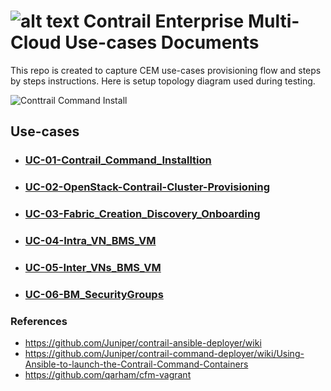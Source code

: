 # ![alt text](docs/images/CEM-Logo-01.png) Contrail Enterprise Multi-Cloud Use-cases Documents

This repo is created to capture CEM use-cases provisioning flow and steps by steps instructions. Here is setup topology diagram used during testing.

![Conttrail Command Install](docs/images/CEM-UC-Topology-Diagram.png)


## Use-cases

* ### [UC-01-Contrail_Command_Installtion](docs/01-Install-Contrail-Command.md)

* ### [UC-02-OpenStack-Contrail-Cluster-Provisioning](docs/02-OpenStack-Contrail-Cluster-Provisioning.md)

* ### [UC-03-Fabric_Creation_Discovery_Onboarding](docs/03-Fabric-Creation-Discovery-Config.md)

* ### [UC-04-Intra_VN_BMS_VM](docs/04-BMS-VM-Intra-VN.md)

* ### [UC-05-Inter_VNs_BMS_VM](docs/05-BMS-VM-Inter-VN.md)

* ### [UC-06-BM_SecurityGroups](docs/06-BMS-Security.md)

### References

* <https://github.com/Juniper/contrail-ansible-deployer/wiki>
* <https://github.com/Juniper/contrail-command-deployer/wiki/Using-Ansible-to-launch-the-Contrail-Command-Containers>
* <https://github.com/qarham/cfm-vagrant>